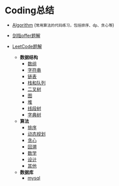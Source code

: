 # Coding总结

* [Algorithm](https://github.com/xcg1995/Code/tree/master/Algorithm) (`常用算法的代码练习，包括排序、dp、贪心等`)

* [剑指offer题解](https://github.com/Making-It/Code/blob/master/%E5%89%91%E6%8C%87Offer%E9%A2%98%E8%A7%A3/%E5%89%91%E6%8C%87Offer.md)

* [LeetCode题解](https://github.com/xcg1995/Code/tree/master/LeetCode) 
   * **数据结构**
      * [数组](https://github.com/xcg1995/Code/blob/master/LeetCode/数组.md)
      * [字符串](https://github.com/xcg1995/Code/blob/master/LeetCode/字符串.md)
      * [链表](https://github.com/xcg1995/Code/blob/master/LeetCode/链表.md)
      * [栈和队列](https://github.com/xcg1995/Code/blob/master/LeetCode/栈和队列.md)
      * [二叉树](https://github.com/xcg1995/Code/blob/master/LeetCode/二叉树.md)
      * [图](https://github.com/xcg1995/Code/blob/master/LeetCode/图.md)
      * [堆](https://github.com/xcg1995/Code/blob/master/LeetCode/堆.md)
      * [线段树](https://github.com/xcg1995/Code/blob/master/LeetCode/线段树.md)
      * [字典树](https://github.com/xcg1995/Code/blob/master/LeetCode/字典树.md)
   * **算法**
      * [排序](https://github.com/xcg1995/Code/blob/master/LeetCode/排序.md)
      * [动态规划](https://github.com/xcg1995/Code/blob/master/LeetCode/动态规划.md)
      * [贪心](https://github.com/xcg1995/Code/blob/master/LeetCode/贪心.md)
      * [回溯](https://github.com/xcg1995/Code/blob/master/LeetCode/回溯.md)
      * [数学](https://github.com/xcg1995/Code/blob/master/LeetCode/数学.md)
      * [设计](https://github.com/xcg1995/Code/blob/master/LeetCode/设计.md)
      * [其他](https://github.com/xcg1995/Code/blob/master/LeetCode/其他.md)
   * **数据库**
      * [mysql](https://github.com/xcg1995/Code/blob/master/LeetCode/数据库.md)




